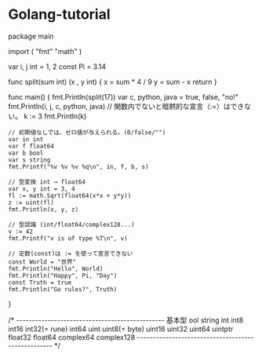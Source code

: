 # Golang-tutorial


package main

import (
	"fmt"
	"math"
)

var i, j int = 1, 2
const Pi = 3.14

func split(sum int) (x , y int) {
	x = sum * 4 / 9
	y = sum - x
	return
}

func main() {
	fmt.Println(split(17))
	var c, python, java = true, false, "no!" 
	fmt.Println(i, j, c, python, java)
	// 関数内でないと暗黙的な宣言（:=）はできない。
	k := 3
	fmt.Println(k)

	// 初期値なしでは、ゼロ値が与えられる。(0/false/"")
	var in int
	var f float64
	var b bool
	var s string
	fmt.Printf("%v %v %v %q\n", in, f, b, s)

	// 型変換 int → float64
	var x, y int = 3, 4
	fl := math.Sqrt(float64(x*x + y*y))
	z := uint(fl)
	fmt.Println(x, y, z)

	// 型認識 (int/float64/complex128...)
	v := 42
	fmt.Printf("v is of type %T\n", v)

	// 定数(const)は := を使って宣言できない
	const World = "世界"
	fmt.Println("Hello", World)
	fmt.Println("Happy", Pi, "Day")
	const Truth = true
	fmt.Println("Go rules?", Truth)
}

/* -----------------------------------------------
基本型
ool
string
int
int8 int16 int32(= rune) int64
uint uint8(= byte) uint16 uint32 uint64 uintptr
float32 float64
complex64 complex128
--------------------------------------------------- */
